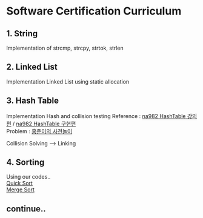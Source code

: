 # Software Certification Curriculum  

## 1. String
Implementation of strcmp, strcpy, strtok, strlen  

## 2. Linked List  
Implementation Linked List using static allocation  

## 3. Hash Table  
Implementation Hash and collision testing 
Reference : [na982 HashTable 강의편](http://bitly.kr/qkS2j3) / [na982 HashTable 구현편](http://bitly.kr/CUwqu5)  
Problem : [홍준이의 사전놀이](https://www.acmicpc.net/problem/4195)

Collision Solving --> Linking

## 4. Sorting  
Using our codes..  
[Quick Sort](https://github.com/jongja/Systemguys/blob/develop/DS/qsort/qsort.cpp)  
[Merge Sort](https://github.com/jongja/Systemguys/blob/develop/DS/msort/msort.cpp)  


## continue..  
